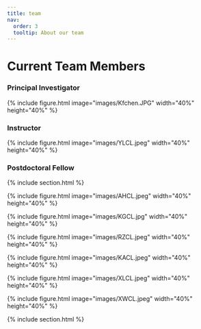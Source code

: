 ```yaml
---
title: team
nav:
  order: 3
  tooltip: About our team
---
```


# <i class="fas fa-users"></i>Current Team Members
### Principal Investigator

{%
  include figure.html
  image="images/Kfchen.JPG"
  width="40%"
  height="40%"
%}


### Instructor

{%
  include figure.html
  image="images/YLCL.jpeg"
  width="40%"
  height="40%"
%}

### Postdoctoral Fellow

{% include section.html %}


{%
  include figure.html
  image="images/AHCL.jpeg"
  width="40%"
  height="40%"
%}


{%
  include figure.html
  image="images/KGCL.jpg"
  width="40%"
  height="40%"
%}


{%
  include figure.html
  image="images/RZCL.jpeg"
  width="40%"
  height="40%"
%}


{%
  include figure.html
  image="images/KACL.jpeg"
  width="40%"
  height="40%"
%}


{%
  include figure.html
  image="images/XLCL.jpeg"
  width="40%"
  height="40%"
%}


{%
  include figure.html
  image="images/XWCL.jpeg"
  width="40%"
  height="40%"
%}


{% include section.html %}

